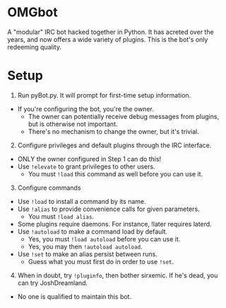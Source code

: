 OMGbot
========
A "modular" IRC bot hacked together in Python. It has acreted over the
years, and now offers a wide variety of plugins. This is the bot's only
redeeming quality.

Setup
========
1. Run pyBot.py. It will prompt for first-time setup information.
  * If you're configuring the bot, you're the owner.
    * The owner can potentially receive debug messages from plugins,
      but is otherwise not important.
    * There's no mechanism to change the owner, but it's trivial.
2. Configure privileges and default plugins through the IRC interface.
  * ONLY the owner configured in Step 1 can do this!
  * Use `!elevate` to grant privileges to other users.
    * You must `!load` this command as well before you can use it.
3. Configure commands
  * Use `!load` to install a command by its name.
  * Use `!alias` to provide convenience calls for given parameters.
    * You must `!load alias`.
  * Some plugins require daemons. For instance, !later requires laterd.
  * Use `!autoload` to make a command load by default.
    * Yes, you must `!load autoload` before you can use it.
    * Yes, you may then `!autoload autoload`.
  * Use `!set` to make an alias persist between runs.
    * Guess what you must first do in order to use `!set`.
4. When in doubt, try `!pluginfo`, then bother sirxemic. If he's dead,
   you can try JoshDreamland.
  * No one is qualified to maintain this bot.

